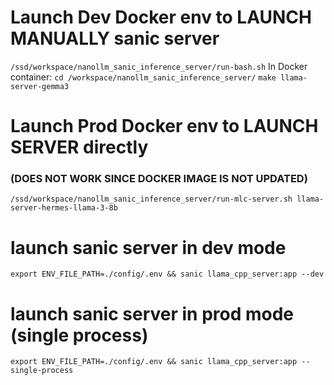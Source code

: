 # Launch Dev Docker env to LAUNCH MANUALLY sanic server
`/ssd/workspace/nanollm_sanic_inference_server/run-bash.sh`
In Docker container:
`cd /workspace/nanollm_sanic_inference_server/`
`make llama-server-gemma3`

# Launch Prod Docker env to LAUNCH SERVER directly
### (DOES NOT WORK SINCE DOCKER IMAGE IS NOT UPDATED)
`/ssd/workspace/nanollm_sanic_inference_server/run-mlc-server.sh llama-server-hermes-llama-3-8b`


# launch sanic server in dev mode
`export ENV_FILE_PATH=./config/.env && sanic llama_cpp_server:app --dev`

# launch sanic server in prod mode (single process)
`export ENV_FILE_PATH=./config/.env && sanic llama_cpp_server:app --single-process`